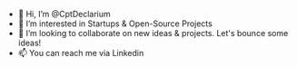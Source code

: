 - 👋 Hi, I’m @CptDeclarium
- 👀 I’m interested in Startups & Open-Source Projects
- 💞️ I’m looking to collaborate on new ideas & projects. Let's bounce some ideas!
- 📫 You can reach me via Linkedin

<!---
CptDeclarium/CptDeclarium is a ✨ special ✨ repository because its `README.md` (this file) appears on your GitHub profile.
You can click the Preview link to take a look at your changes.
--->
